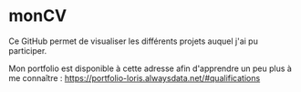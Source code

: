# monCV

Ce GitHub permet de visualiser les différents projets auquel j'ai pu participer.

Mon portfolio est disponible à cette adresse afin d'apprendre un peu plus à me connaître : https://portfolio-loris.alwaysdata.net/#qualifications
